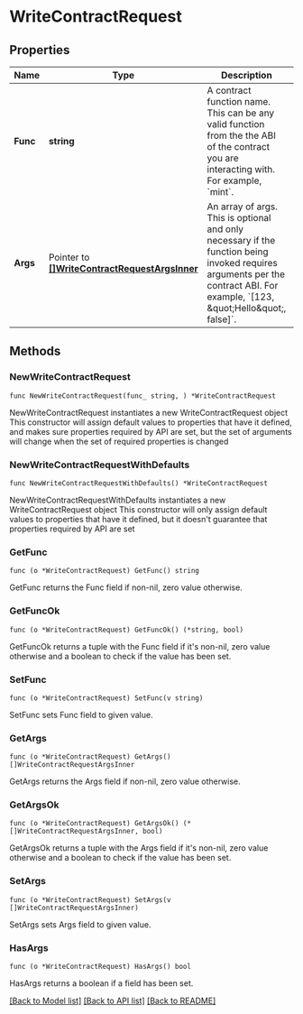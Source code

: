 # WriteContractRequest

## Properties

Name | Type | Description | Notes
------------ | ------------- | ------------- | -------------
**Func** | **string** | A contract function name. This can be any valid function from the the ABI of the contract you are interacting with. For example, &#x60;mint&#x60;. | 
**Args** | Pointer to [**[]WriteContractRequestArgsInner**](WriteContractRequestArgsInner.md) | An array of args. This is optional and only necessary if the function being invoked requires arguments per the contract ABI. For example, &#x60;[123, \&quot;Hello\&quot;, false]&#x60;. | [optional] 

## Methods

### NewWriteContractRequest

`func NewWriteContractRequest(func_ string, ) *WriteContractRequest`

NewWriteContractRequest instantiates a new WriteContractRequest object
This constructor will assign default values to properties that have it defined,
and makes sure properties required by API are set, but the set of arguments
will change when the set of required properties is changed

### NewWriteContractRequestWithDefaults

`func NewWriteContractRequestWithDefaults() *WriteContractRequest`

NewWriteContractRequestWithDefaults instantiates a new WriteContractRequest object
This constructor will only assign default values to properties that have it defined,
but it doesn't guarantee that properties required by API are set

### GetFunc

`func (o *WriteContractRequest) GetFunc() string`

GetFunc returns the Func field if non-nil, zero value otherwise.

### GetFuncOk

`func (o *WriteContractRequest) GetFuncOk() (*string, bool)`

GetFuncOk returns a tuple with the Func field if it's non-nil, zero value otherwise
and a boolean to check if the value has been set.

### SetFunc

`func (o *WriteContractRequest) SetFunc(v string)`

SetFunc sets Func field to given value.


### GetArgs

`func (o *WriteContractRequest) GetArgs() []WriteContractRequestArgsInner`

GetArgs returns the Args field if non-nil, zero value otherwise.

### GetArgsOk

`func (o *WriteContractRequest) GetArgsOk() (*[]WriteContractRequestArgsInner, bool)`

GetArgsOk returns a tuple with the Args field if it's non-nil, zero value otherwise
and a boolean to check if the value has been set.

### SetArgs

`func (o *WriteContractRequest) SetArgs(v []WriteContractRequestArgsInner)`

SetArgs sets Args field to given value.

### HasArgs

`func (o *WriteContractRequest) HasArgs() bool`

HasArgs returns a boolean if a field has been set.


[[Back to Model list]](../README.md#documentation-for-models) [[Back to API list]](../README.md#documentation-for-api-endpoints) [[Back to README]](../README.md)



